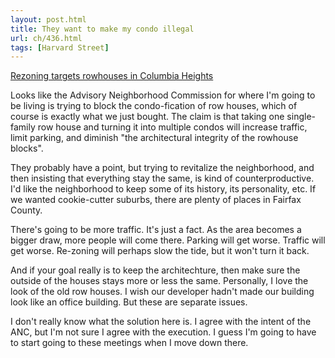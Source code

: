 ```yaml
---
layout: post.html
title: They want to make my condo illegal
url: ch/436.html
tags: [Harvard Street]
---
```

[Rezoning targets rowhouses in Columbia Heights](http://www.examiner.com/a-554435~Rezoning_targets_rowhouses_in_Columbia_Heights.html)

Looks like the Advisory Neighborhood Commission for where I'm going to be living is trying to block the condo-fication of row houses, which of course is exactly what we just bought. The claim is that taking one single-family row house and turning it into multiple condos will increase traffic, limit parking, and diminish "the architectural integrity of the rowhouse blocks".

They probably have a point, but trying to revitalize the neighborhood, and then insisting that everything stay the same, is kind of counterproductive. I'd like the neighborhood to keep some of its history, its personality, etc. If we wanted cookie-cutter suburbs, there are plenty of places in Fairfax County.

There's going to be more traffic. It's just a fact. As the area becomes a bigger draw, more people will come there. Parking will get worse. Traffic will get worse. Re-zoning will perhaps slow the tide, but it won't turn it back.

And if your goal really is to keep the architechture, then make sure the outside of the houses stays more or less the same. Personally, I love the look of the old row houses. I wish our developer hadn't made our building look like an office building. But these are separate issues.

I don't really know what the solution here is. I agree with the intent of the ANC, but I'm not sure I agree with the execution. I guess I'm going to have to start going to these meetings when I move down there.
